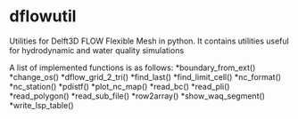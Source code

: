 # dflowutil
Utilities for Delft3D FLOW Flexible Mesh in python. It contains 
utilities useful for hydrodynamic and water quality simulations

A list of implemented functions is as follows:
 *boundary_from_ext()
 *change_os()
 *dflow_grid_2_tri()
 *find_last()
 *find_limit_cell()
 *nc_format()
 *nc_station()
 *pdistf()
 *plot_nc_map()
 *read_bc()
 *read_pli()
 *read_polygon()
 *read_sub_file()
 *row2array()
 *show_waq_segment()
 *write_lsp_table()
